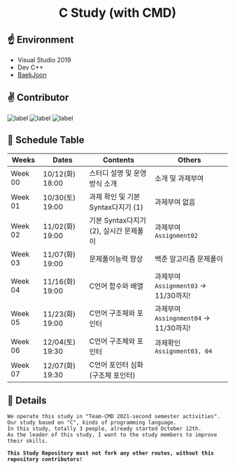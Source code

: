 <div>
  <h1 align="center"><b>C Study (with CMD)</b></h1>
</div>

## ☝️ Environment
- Visual Studio 2019
- Dev C++
- [BaekJoon](https://www.acmicpc.net/)  

## ✌️ Contributor
![label](https://img.shields.io/badge/Team.CMD-ByunJihun-8286ff?style=flat-square&labelColor=000000)
![label](https://img.shields.io/badge/Team.CMD-JeongYunjeong-ffd86e?style=flat-square&labelColor=000000)
![label](https://img.shields.io/badge/Team.CMD-ChoiJaehoon-9f45ff?style=flat-square&labelColor=000000)

## 🤟 Schedule Table
|**Weeks**|**Dates**|**Contents**|**Others**|
|---------|---------|------------|----------|
|Week 00|10/12(화) 18:00 |스터디 설명 및 운영방식 소개| 소개 및 과제부여 |
|Week 01|10/30(토) 19:00 |과제 확인 및 기본 Syntax다지기 (1)| 과제부여 없음 |
|Week 02|11/02(화) 19:00 |기본 Syntax다지기 (2), 실시간 문제풀이 | 과제부여 `Assignment02` |
|Week 03|11/07(화) 19:00 |문제풀이능력 향상|백준 알고리즘 문제풀이 |
|Week 04|11/16(화) 19:00 |C언어 함수와 배열|과제부여 `Assignment03` -> 11/30까지!|
|Week 05|11/23(화) 19:00 |C언어 구조체와 포인터|과제부여 `Assingnment04` -> 11/30까지!|
|Week 06|12/04(토) 19:30 |C언어 구조체와 포인터|과제확인 `Assignment03, 04`|
|Week 07|12/07(화) 19:30 |C언어 포인터 심화(구조체 포인터)||

## 🖖 Details
    We operate this study in "Team-CMD 2021-second semester activities".  
    Our study based on "C", kinds of programming language.  
    In this study, totally 3 people, already started October 12th.  
    As the leader of this study, I want to the study members to improve their skills.
 
  **`This Study Repository must not fork any other routes, without this repository contributors!`**
